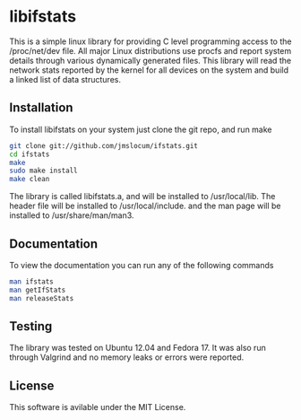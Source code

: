 # libifstats
This is a simple linux library for providing C level programming access to the
/proc/net/dev file. All major Linux distributions use procfs and report system
details through various dynamically generated files. This library will read the
network stats reported by the kernel for all devices on the system and build
a linked list of data structures. 

## Installation
To install libifstats on your system just clone the git repo, and run make

```bash
git clone git://github.com/jmslocum/ifstats.git
cd ifstats
make
sudo make install
make clean
```

The library is called libifstats.a, and will be installed to /usr/local/lib. The header file will be installed to /usr/local/include. and the man page will be installed to /usr/share/man/man3. 

## Documentation
To view the documentation you can run any of the following commands
```bash
man ifstats
man getIfStats
man releaseStats
```

## Testing
The library was tested on Ubuntu 12.04 and Fedora 17. It was also run through Valgrind
and no memory leaks or errors were reported. 

## License
This software is avilable under the MIT License.


